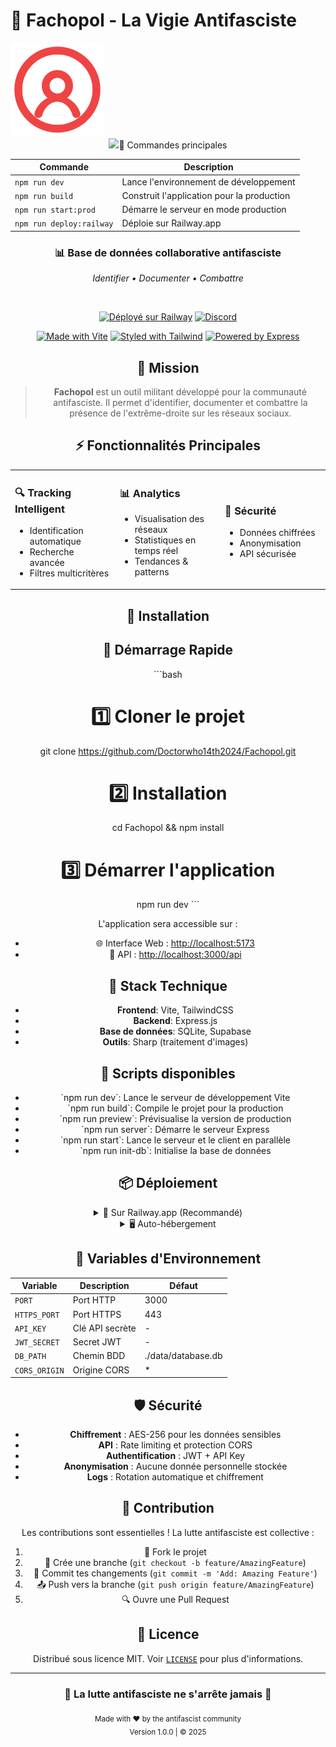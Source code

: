 
# 🎯 Fachopol - La Vigie Antifasciste
  <img src="public/img/favicon.svg" alt="Fachopol Logo" width="150" height="150" />
<div align="center">
  <img src="p## 🛠 Stack Technique

<table>
<tr>
  <th>Frontend</th>
  <th>Backend</th>
  <th>Infrastructure</th>
</tr>
<tr>
<td>

- ⚡️ Vite.js
- 🎨 TailwindCSS
- 📱 Responsive Design

</td>
<td>

- 🚀 Express.js
- 🗄 SQLite3
- 🔑 JWT Auth

</td>
<td>

- 🚂 Railway.app
- 🔒 Let's Encrypt
- 🚦 PM2

</td>
</tr>
</table>

## 📝 Commandes principales

| Commande | Description |
|----------|-------------|
| `npm run dev` | Lance l'environnement de développement |
| `npm run build` | Construit l'application pour la production |
| `npm run start:prod` | Démarre le serveur en mode production |
| `npm run deploy:railway` | Déploie sur Railway.app |on.svg" alt="Fachopol Logo" width="150" height="150" />
  
  <h3>📊 Base de données collaborative antifasciste</h3>
  
  <p><em>Identifier • Documenter • Combattre</em></p>

  <br/>

  [![Déployé sur Railway](https://img.shields.io/badge/🚂_Déployé_sur-Railway-131415?style=for-the-badge)](https://railway.app)
  [![Discord](https://img.shields.io/badge/💬_Rejoins_le-Discord-5865F2?style=for-the-badge&logo=discord&logoColor=white)](https://discord.gg/antifa)
  
  [![Made with Vite](https://img.shields.io/badge/⚡️_VITE-646CFF?style=for-the-badge&logo=vite&logoColor=white)](https://vitejs.dev/)
  [![Styled with Tailwind](https://img.shields.io/badge/🎨_TAILWIND-38B2AC?style=for-the-badge&logo=tailwind-css&logoColor=white)](https://tailwindcss.com)
  [![Powered by Express](https://img.shields.io/badge/🛠_EXPRESS-000000?style=for-the-badge&logo=express&logoColor=white)](https://expressjs.com)

## 🎯 Mission

> **Fachopol** est un outil militant développé pour la communauté antifasciste. Il permet d'identifier, documenter et combattre la présence de l'extrême-droite sur les réseaux sociaux.

## ⚡️ Fonctionnalités Principales

<table>
<tr>
  <td width="33%">
    <h3>🔍 Tracking Intelligent</h3>
    <ul>
      <li>Identification automatique</li>
      <li>Recherche avancée</li>
      <li>Filtres multicritères</li>
    </ul>
  </td>
  <td width="33%">
    <h3>📊 Analytics</h3>
    <ul>
      <li>Visualisation des réseaux</li>
      <li>Statistiques en temps réel</li>
      <li>Tendances & patterns</li>
    </ul>
  </td>
  <td width="33%">
    <h3>🔐 Sécurité</h3>
    <ul>
      <li>Données chiffrées</li>
      <li>Anonymisation</li>
      <li>API sécurisée</li>
    </ul>
  </td>
</tr>
</table>

## 🚀 Installation


## 🚀 Démarrage Rapide

\`\`\`bash
# 1️⃣ Cloner le projet
git clone https://github.com/Doctorwho14th2024/Fachopol.git

# 2️⃣ Installation
cd Fachopol && npm install

# 3️⃣ Démarrer l'application
npm run dev
\`\`\`

L'application sera accessible sur :
- 🌐 Interface Web : [http://localhost:5173](http://localhost:5173)
- 🔧 API : [http://localhost:3000/api](http://localhost:3000/api)

## 🧰 Stack Technique

- **Frontend**: Vite, TailwindCSS
- **Backend**: Express.js
- **Base de données**: SQLite, Supabase
- **Outils**: Sharp (traitement d'images)

## 📝 Scripts disponibles

- \`npm run dev\`: Lance le serveur de développement Vite
- \`npm run build\`: Compile le projet pour la production
- \`npm run preview\`: Prévisualise la version de production
- \`npm run server\`: Démarre le serveur Express
- \`npm run start\`: Lance le serveur et le client en parallèle
- \`npm run init-db\`: Initialise la base de données

## 📦 Déploiement

<details>
<summary>🚂 Sur Railway.app (Recommandé)</summary>

\`\`\`bash
# Installation du CLI Railway
npm i -g @railway/cli

# Login
railway login

# Déploiement
npm run deploy:railway
\`\`\`

</details>

<details>
<summary>🖥 Auto-hébergement</summary>

\`\`\`bash
# 1. Prérequis
sudo apt update && sudo apt install -y nodejs npm certbot

# 2. Configuration SSL
npm run deploy:setup-ssl

# 3. Démarrage production
npm run start:prod
\`\`\`

</details>

## 🔐 Variables d'Environnement

| Variable | Description | Défaut |
|----------|-------------|---------|
| `PORT` | Port HTTP | 3000 |
| `HTTPS_PORT` | Port HTTPS | 443 |
| `API_KEY` | Clé API secrète | - |
| `JWT_SECRET` | Secret JWT | - |
| `DB_PATH` | Chemin BDD | ./data/database.db |
| `CORS_ORIGIN` | Origine CORS | * |

## 🛡 Sécurité

- **Chiffrement** : AES-256 pour les données sensibles
- **API** : Rate limiting et protection CORS
- **Authentification** : JWT + API Key
- **Anonymisation** : Aucune donnée personnelle stockée
- **Logs** : Rotation automatique et chiffrement

## 🤝 Contribution

Les contributions sont essentielles ! La lutte antifasciste est collective :

1. 🍴 Fork le projet
2. 🌿 Crée une branche (`git checkout -b feature/AmazingFeature`)
3. 🔧 Commit tes changements (`git commit -m 'Add: Amazing Feature'`)
4. 📤 Push vers la branche (`git push origin feature/AmazingFeature`)
5. 🔍 Ouvre une Pull Request

## 📄 Licence

Distribué sous licence MIT. Voir [`LICENSE`](LICENSE) pour plus d'informations.

---

<div align="center">

### 🌟 La lutte antifasciste ne s'arrête jamais 🌟

<sub>Made with ❤️ by the antifascist community</sub>
<br/>
<sub>Version 1.0.0 | © 2025</sub>

</div>


